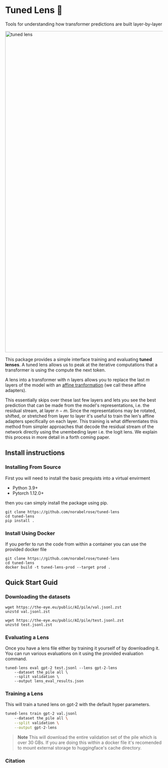 # Tuned Lens 🔎
Tools for understanding how transformer predictions are built layer-by-layer

<img width="1028" alt="tuned lens" src="https://user-images.githubusercontent.com/39116809/206883419-4fb9083d-3fa0-48e9-ba97-b70cb21b08e9.png">

This package provides a simple interface training and evaluating __tuned lenses__. A tuned lens allows us to peak at the iterative computations that a transformer is using the compute the next token.

A lens into a transformer with n layers allows you to replace the last $m$ layers of the model with an [affine tranformation](https://pytorch.org/docs/stable/generated/torch.nn.Linear.html) (we call these affine adapters).

This essentially skips over these last few layers and lets you see the best prediction that can be made from the model's representations, i.e. the residual stream, at layer $n - m$. Since the representations may be rotated, shifted, or stretched from layer to layer it's useful to train the len's affine adapters specifically on each layer. This training is what differentiates this method from simpler approaches that decode the residual stream of the network directly using the unembeding layer i.e. the logit lens. We explain this process in more detail in a forth coming paper.

## Install instructions
### Installing From Source
First you will need to install the basic prequists into a virtual envirment
* Python 3.9+
* Pytorch 1.12.0+

then you can simply install the package using pip.
```
git clone https://github.com/norabelrose/tuned-lens
cd tuned-lens
pip install .
```

### Install Using Docker
If you perfer to run the code from within a container you can use the provided docker
file
```
git clone https://github.com/norabelrose/tuned-lens
cd tuned-lens
docker build -t tuned-lens-prod --target prod .
```

## Quick Start Guid
### Downloading the datasets
```
wget https://the-eye.eu/public/AI/pile/val.jsonl.zst
unzstd val.jsonl.zst

wget https://the-eye.eu/public/AI/pile/test.jsonl.zst
unzstd test.jsonl.zst
```

### Evaluating a Lens
Once you have a lens file either by training it yourself of by downloading it. You
can run various evaluations on it using the provided evaluation command.
```
tuned-lens eval gpt-2 test.jsonl --lens gpt-2-lens 
    --dataset the_pile all \
    --split validation \
    --output lens_eval_results.json
```


### Training a Lens
This will train a tuned lens on gpt-2 with the default hyper parameters.

```bash
tuned-lens train gpt-2 val.jsonl
    --dataset the_pile all \
    --split validation \
    --output gpt-2-lens
```

> **Note**
> This will download the entire validation set of the pile which is over 30 GBs. If you
> are doing this within a docker file it's recomended to mount external storage to huggingface's
> cache directory.

### Citation
